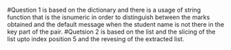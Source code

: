 #Question 1 is based on the dictionary and there is a usage of string function that is the isnumeric in order to distinguish between the marks obtained and the default message when the student name is not there in the key part of the pair.
#Quetsion 2 is based on the list and the slicing of the list upto index position 5 and the revesing of the extracted list.
